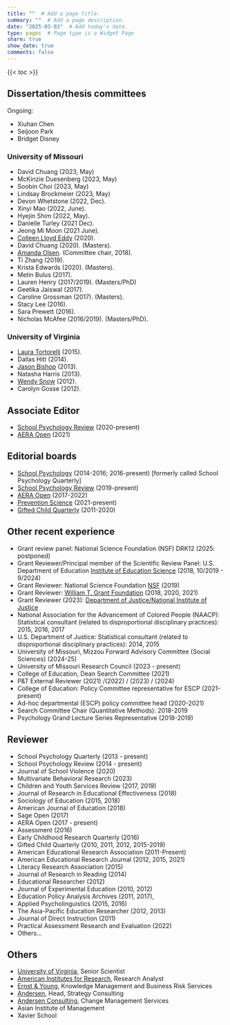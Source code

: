 ```yaml
---
title: ""  # Add a page title.
summary: ""  # Add a page description.
date: "2025-03-03"  # Add today's date.
type: pages  # Page type is a Widget Page
share: true 
show_date: true
comments: false
---
```


{{< toc >}} 

## Dissertation/thesis committees

Ongoing:

* Xiuhan Chen
* Seijoon Park
* Bridget Disney

### University of Missouri

* David Chuang (2023, May)
* McKinzie Duesenberg (2023, May)
* Soobin Choi (2023, May)
* Lindsay Brockmeier (2023, May)
* Devon Whetstone (2022, Dec).
* Xinyi Mao (2022, June).
* Hyejin Shim (2022, May).
* Danielle Turley (2021 Dec).
* Jeong Mi Moon (2021 June).
* [Colleen Lloyd Eddy](https://www.education.pitt.edu/faculty/directory/colleen-eddy/) (2020).
* David Chuang (2020). (Masters).
* [Amanda Olsen](https://cehd.missouri.edu/person/amanda-olsen/). (Committee chair, 2018). 
* Ti Zhang (2019).
* Krista Edwards (2020). (Masters).
* Metin Bulus (2017).
* Lauren Henry (2017/2019). (Masters/PhD) 
* Geetika Jaiswal (2017). 
* Caroline Grossman (2017). (Masters).  
* Stacy Lee (2016).
* Sara Prewett (2016).
* Nicholas McAfee (2016/2019). (Masters/PhD).

### University of Virginia
* [Laura Tortorelli](http://education.msu.edu/search/Formview.aspx?email=ltort@msu.edu) (2015).  
* Dallas Hitt (2014). 
* [Jason Bishop](https://edu7.auburn.edu/collegedirectory/profile_page.php?uid=jcb0140) (2013).  
* Natasha Harris (2013).
* [Wendy Snow](http://www.longwood.edu/directory/profile/snowwmlongwoodedu/) (2012). 
* Carolyn Gosse (2012).

## Associate Editor
* [School Psychology Review](https://naspjournals.org/loi/spsr) (2020-present)
* [AERA Open](https://journals.sagepub.com/home/ero) (2021)

## Editorial boards
* [School Psychology](http://www.apa.org/pubs/journals/spq/) (2014-2016; 2016-present) [formerly called School Psychology Quarterly]
* [School Psychology Review](https://naspjournals.org/loi/spsr) (2019-present)
* [AERA Open](http://ero.sagepub.com/) (2017-2022)
* [Prevention Science](https://www.springer.com/journal/11121) (2021-present)
* [Gifted Child Quarterly](http://journals.sagepub.com/home/gcq/) (2011-2020)

## Other recent experience
* Grant review panel: National Science Foundation (NSF) DRK12 (2025: postponed)
* Grant Reviewer/Principal member of the Scientific Review Panel: U.S. Department of Education [Institute of Education Science](https://ies.ed.gov/) (2018, 10/2019 - 9/2024)
* Grant Reviewer: National Science Foundation [NSF](https://www.nsf.gov/) (2019)
* Grant Reviewer: [William T. Grant Foundation](http://wtgrantfoundation.org/) (2018, 2020, 2021)
* Grant Reviewer (2023): [Department of Justice/National Institute of Justice](https://nij.ojp.gov/) 
* National Association for the Advancement of Colored People (NAACP): Statistical consultant (related to disproportional disciplinary practices): 2015, 2016, 2017
* U.S. Department of Justice: Statistical consultant (related to disproportional disciplinary practices): 2014, 2015
* University of Missouri, Mizzou Forward Advisory Committee (Social Sciences) (2024-25)
* University of Missouri Research Council (2023 - present)
* College of Education, Dean Search Committee (2021)
* P&T External Reviewer (2021) /(2022) / (2023) / (2024)
* College of Education: Policy Committee representative for ESCP (2021-present)
* Ad-hoc departmental (ESCP) policy committee head (2020-2021)
* Search Committee Chair (Quantitative Methods): 2018-2019
* Psychology Grand Lecture Series Representative (2018-2019)


## Reviewer

* School Psychology Quarterly (2013 - present)
* School Psychology Review (2014 - present)
* Journal of School Violence (2020)
* Multivariate Behavioral Research (2023)
* Children and Youth Services Review (2017, 2019)
* Journal of Research in Educational Effectiveness (2018)
* Sociology of Education (2015, 2018)
* American Journal of Education (2018)
* Sage Open (2017)
* AERA Open (2017 - present)
* Assessment (2016)
* Early Childhood Research Quarterly (2016)
* Gifted Child Quarterly (2010, 2011, 2012, 2015-2019)
* American Educational Research Association (2011-Present)
* American Educational Research Journal (2012, 2015, 2021)
* Literacy Research Association (2015)
* Journal of Research in Reading (2014)
* Educational Researcher (2012)
* Journal of Experimental Education (2010, 2012)
* Education Policy Analysis Archives (2011, 2017),
* Applied Psycholinguistics (2015, 2016)
* The Asia-Pacific Education Researcher (2012, 2013)
* Journal of Direct Instruction (2011)
* Practical Assessment Research and Evaluation (2022)
* Others...

## Others
* [University of Virginia](http://www.virginia.edu), Senior Scientist
* [American Institutes for Research](http://www.air.org), Research Analyst
* [Ernst & Young](http://www.ey.com/), Knowledge Management and Business Risk Services
* [Andersen](http://www.andersen.com/), Head, Strategy Consulting
* [Andersen Consulting](http://www.accenture.com/), Change Management Services
* Asian Institute of Management
* Xavier School
